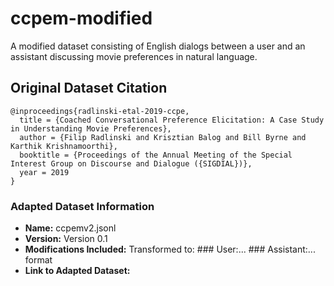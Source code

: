 # ccpem-modified
A modified dataset consisting of English dialogs between a user and an assistant discussing movie preferences in natural language. 

## Original Dataset Citation
```
@inproceedings{radlinski-etal-2019-ccpe,
  title = {Coached Conversational Preference Elicitation: A Case Study in Understanding Movie Preferences},
  author = {Filip Radlinski and Krisztian Balog and Bill Byrne and Karthik Krishnamoorthi},
  booktitle = {Proceedings of the Annual Meeting of the Special Interest Group on Discourse and Dialogue ({SIGDIAL})},
  year = 2019
}
```

### Adapted Dataset Information

- **Name:** ccpemv2.jsonl
- **Version:** Version 0.1
- **Modifications Included:** Transformed to: ### User:... ### Assistant:... format
- **Link to Adapted Dataset:** 
